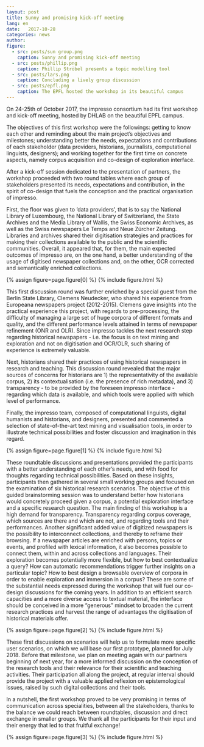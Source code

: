 ```yaml
---
layout: post
title: Sunny and promising kick-off meeting
lang: en
date:   2017-10-28
categories: news
author: 
figure:
  - src: posts/sun group.png 
    caption: Sunny and promising kick-off meeting 
  - src: posts/phillip.png 
    caption: Phillip Ströbel presents a topic modelling tool
  - src: posts/lars.png 
    caption: Concluding a lively group discussion
  - src: posts/epfl.png  
    caption: The EPFL hosted the workshop in its beautiful campus
---
```


On 24-25th of October 2017, the impresso consortium had its first workshop and kick-off meeting, hosted by DHLAB on the beautiful EPFL campus.


<!-- more -->
 
The objectives of this first workshop were the followings: getting to know each other and reminding about the main project’s objectives and milestones; understanding better the needs, expectations and contributions of each stakeholder (data providers, historians, journalists, computational linguists, designers); and working together for the first time on concrete aspects, namely corpus acquisition and co-design of exploration interface.

After a kick-off session dedicated to the presentation of partners, the workshop proceeded with two round tables where each group of stakeholders presented its needs, expectations and contribution, in the spirit of co-design that fuels the conception and the practical organisation of impresso.

First, the floor was given to ‘data providers’, that is to say the National Library of Luxembourg, the National Library of Switzerland, the State Archives and the Media Library of Wallis, the Swiss Economic Archives, as well as the Swiss newspapers Le Temps and Neue Zürcher Zeitung. Libraries and archives shared their digitisation strategies and practices for making their collections available to the public and the scientific communities. Overall, it appeared that, for them, the main expected outcomes of impresso are, on the one hand, a better understanding of the usage of digitised newspaper collections and, on the other, OCR corrected and semantically enriched collections.


{% assign figure=page.figure[0] %}
{% include figure.html %}

This first discussion round was further enriched by a special guest from the Berlin State Library, Clemens Neudecker, who shared his experience from Europeana newspapers project (2012-2015). Clemens gave insights into the practical experience this project, with regards to pre-processing, the difficulty of managing a large set of huge corpora of different formats and quality, and the different performance levels attained in terms of newspaper refinement (ONR and OLR). Since impresso tackles the next research step regarding historical newspapers - i.e. the  focus is on text mining and exploration and not on digitisation and OCR/OLR, such sharing of experience  is extremely valuable.

Next, historians shared their practices of using historical newspapers in research and teaching. This discussion round revealed that the major sources of concerns for historians are 1) the representativity of the available corpus, 2) its contextualisation (i.e. the presence of rich metadata),  and 3) transparency - to be provided by the foreseen impresso interface - regarding which data is available, and which tools were applied with which level of performance. 

Finally, the impresso team, composed of computational linguists, digital humanists and historians, and designers, presented and commented a selection of state-of-the-art text mining and visualisation tools, in order to illustrate technical possibilities and foster discussion and imagination in this regard.

{% assign figure=page.figure[1] %}
{% include figure.html %}

These roundtable discussions and presentations provided the participants with a better understanding of each other’s needs, and with food for thoughts regarding technical possibilities. Based on these insights, participants then gathered in several small working groups and focused on the examination of six historical research scenarios. The objective of this guided brainstorming session was to understand better how historians would concretely proceed given a corpus, a potential exploration interface and a specific research question. 
The main finding of this workshop is a high demand for transparency. Transparency regarding corpus coverage, which sources are there and which are not, and regarding tools and their performances. Another significant added value of digitized newspapers is the possibility to interconnect collections, and thereby to reframe their browsing. If a newspaper articles are enriched with persons, topics or events, and profiled with lexical information, it also becomes possible to connect them, within and across collections and languages. Their exploration becomes potentially more flexible, but how to best contextualize a query? How can automatic recommendations trigger further insights on a particular topic? How to best design a browsable overview of corpora in order to enable exploration and immersion in a corpus? These are some of the substantial needs expressed during the workshop that will fuel our co-design discussions for the coming years. In addition to an efficient search capacities and a more diverse access to textual material, the interface should be conceived in a more “generous” mindset to broaden the current research practices and harvest the range of advantages the digitisation of historical materials offer.

{% assign figure=page.figure[2] %}
{% include figure.html %}

These first discussions on scenarios will help us to formulate more specific user scenarios, on which we will base our first prototype, planned for July 2018. Before that milestone, we plan on meeting again with our partners beginning of next year, for a more informed discussion on the conception of the research tools and their relevance for their scientific and teaching activities. Their participation all along the project, at regular interval should provide the project with a valuable applied reflexion on epistemological issues, raised by such digital collections and their tools.

In a nutshell, the first workshop proved to be very promising in terms of communication across specialities, between all the stakeholders, thanks to the balance we could reach between roundtables, discussion and direct exchange in smaller groups. We thank all the participants for their input and their energy that led to that fruitful exchange!

{% assign figure=page.figure[3] %}
{% include figure.html %}
